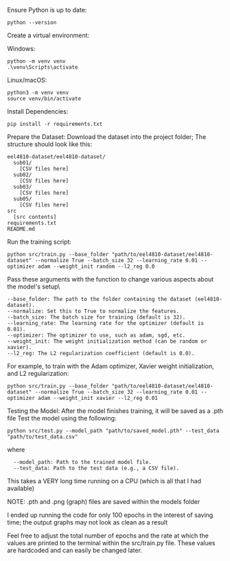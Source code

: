Ensure Python is up to date:

    python --version

Create a virtual environment:
  
  Windows:
  
    python -m venv venv
    .\venv\Scripts\activate

  Linux/macOS:
  
    python3 -m venv venv
    source venv/bin/activate

Install Dependencies:

    pip install -r requirements.txt

Prepare the Dataset:
Download the dataset into the project folder; The structure should look like this:

    eel4810-dataset/eel4810-dataset/
      sub01/
        [CSV files here]
      sub02/
        [CSV files here]
      sub03/
        [CSV files here]
      sub05/
        [CSV files here]
    src
      [src contents]
    requirements.txt
    README.md
    

Run the training script:

    python src/train.py --base_folder "path/to/eel4810-dataset/eel4810-dataset" --normalize True --batch_size 32 --learning_rate 0.01 --optimizer adam --weight_init random --l2_reg 0.0

Pass these arguments with the function to change various aspects about the model's setup\

    --base_folder: The path to the folder containing the dataset (eel4810-dataset).
    --normalize: Set this to True to normalize the features.
    --batch_size: The batch size for training (default is 32).
    --learning_rate: The learning rate for the optimizer (default is 0.01).
    --optimizer: The optimizer to use, such as adam, sgd, etc.
    --weight_init: The weight initialization method (can be random or xavier).
    --l2_reg: The L2 regularization coefficient (default is 0.0).

For example, to train with the Adam optimizer, Xavier weight initialization, and L2 regularization:
    
    python src/train.py --base_folder "path/to/eel4810-dataset/eel4810-dataset" --normalize True --batch_size 32 --learning_rate 0.01 --optimizer adam --weight_init xavier --l2_reg 0.01



Testing the Model:
After the model finishes training, it will be saved as a .pth file
Test the model using the following:

    python src/test.py --model_path "path/to/saved_model.pth" --test_data "path/to/test_data.csv"

where

      --model_path: Path to the trained model file.
      --test_data: Path to the test data (e.g., a CSV file).

This takes a VERY long time running on a CPU (which is all that I had available)

NOTE:
.pth and .png (graph) files are saved within the models folder 

I ended up running the code for only 100 epochs in the interest of saving time; the output graphs may not look as clean as a result

Feel free to adjust the total number of epochs and the rate at which the values are printed to the terminal within the src/train.py file. These values are hardcoded and can easily be changed later.
